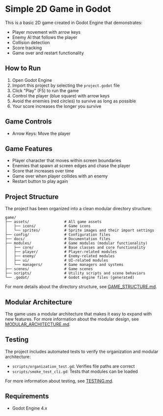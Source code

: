 # Simple 2D Game in Godot

This is a basic 2D game created in Godot Engine that demonstrates:

- Player movement with arrow keys
- Enemy AI that follows the player
- Collision detection
- Score tracking
- Game over and restart functionality

## How to Run

1. Open Godot Engine
2. Import this project by selecting the `project.godot` file
3. Click "Play" (F5) to run the game
4. Control the player (blue square) with arrow keys
5. Avoid the enemies (red circles) to survive as long as possible
6. Your score increases the longer you survive

## Game Controls

- Arrow Keys: Move the player

## Game Features

- Player character that moves within screen boundaries
- Enemies that spawn at screen edges and chase the player
- Score that increases over time
- Game over when player collides with an enemy
- Restart button to play again

## Project Structure

The project has been organized into a clean modular directory structure:

```
game/
├── assets/                # All game assets
│   ├── icons/             # Game icons
│   └── sprites/           # Sprite images and their import settings
├── config/                # Configuration files
├── docs/                  # Documentation files
├── modules/               # Game modules (modular functionality)
│   ├── core/              # Base classes and core functionality
│   ├── player/            # Player-related modules
│   ├── enemy/             # Enemy-related modules
│   ├── ui/                # UI-related modules
│   └── managers/          # Game managers and systems
├── scenes/                # Game scenes
├── scripts/               # Utility scripts and scene behaviors
└── .godot/                # Godot engine files (generated)
```

For more details about the directory structure, see [GAME_STRUCTURE.md](GAME_STRUCTURE.md).

## Modular Architecture

The game uses a modular architecture that makes it easy to expand with new features. For more information about the modular design, see [MODULAR_ARCHITECTURE.md](MODULAR_ARCHITECTURE.md).

## Testing

The project includes automated tests to verify the organization and modular architecture:

- `scripts/organization_test.gd`: Verifies file paths are correct
- `scripts/smoke_test_cli.gd`: Tests that modules can be loaded

For more information about testing, see [TESTING.md](TESTING.md).

## Requirements

- Godot Engine 4.x